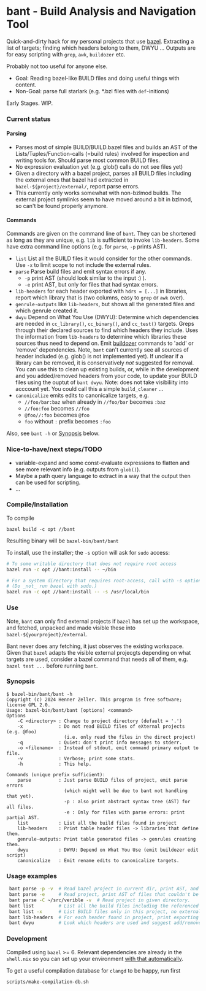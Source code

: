 bant - Build Analysis and Navigation Tool
=========================================

Quick-and-dirty hack for my personal projects that use [bazel]. Extracting a
list of targets; finding which headers belong to them, DWYU ...
Outputs are for easy scripting with `grep`, `awk`, `buildozer` etc.

Probably not too useful for anyone else.

 * Goal: Reading bazel-like BUILD files and doing useful things with content.
 * Non-Goal: parse full starlark (e.g. *.bzl files with `def`-initions)

Early Stages. WIP.

### Current status

#### Parsing
 * Parses most of simple BUILD/BUILD.bazel files and builds an AST of the
   Lists/Tuples/Function-calls (=build rules) involved for inspection and
   writing tools for. Should parse most common BUILD files.
 * No expression evaluation yet (e.g. glob() calls do not see files yet)
 * Given a directory with a bazel project, parses all BUILD files including
   the external ones that bazel had extracted in `bazel-${project}/external/`,
   report parse errors.
 * This currently only works somewhat with non-bzlmod builds. The external
   project symlinks seem to have moved around a bit in bzlmod, so can't be
   found properly anymore.

#### Commands
Commands are given on the command line of `bant`. They can be shortened as
long as they are unique, e.g. `lib` is sufficient to invoke `lib-headers`.
Some have extra command line options (e.g. for `parse`, `-p` prints AST).

 * `list` List all the BUILD files it would consider for the other commands.
    Use `-x` to limit scope to not include the external rules.
 * `parse` Parse build files and emit syntax errors if any.
    * `-p` print AST (should look similar to the input :) ).
    * `-e` print AST, but only for files that had syntax errors.
 * `lib-headers` for each header exported with `hdrs = [...]` in libraries,
    report which library that is (two columns, easy to `grep` or `awk` over).
 * `genrule-outputs` like `lib-headers`, but shows all the generated files
    and which genrule created it.
 * `dwyu` Depend on What You Use (DWYU): Determine which dependencies are
   needed in `cc_library()`, `cc_binary()`, and `cc_test()` targets.
   Greps through their declared sources to find which headers they include.
   Uses the information from `lib-headers` to determine which libraries
   these sources thus need to depend on.
   Emit [buildozer] commands to 'add' or 'remove' dependencies.
   Note, `bant` can't currently see all sources of header included
   (e.g. glob() is not implemented yet). If unclear if a library can be
   removed, it is conservatively _not_ suggested for removal.
   You can use this to clean up existing builds, or, while in the development
   and you added/removed headers from your code, to update your BUILD files
   using the ouptut of `bant dwyu`.
   Note: does not take visibiliity into acccount yet.
   You could call this a simple `build_cleaner` ...
 * `canonicalize` emits edits to canonicalize targets, e.g.
    * `//foo/bar:baz` when already in `//foo/bar` becomes `:baz`
    * `//foo:foo` becomes `//foo`
    * `@foo//:foo` becomes `@foo`
    * `foo` without `:` prefix becomes `:foo`

Also, see `bant -h` or [Synopsis](#synopsis) below.

### Nice-to-have/next steps/TODO

  * variable-expand and some const-evaluate expressions to flatten and
    see more relevant info (e.g. outputs from `glob()`).
  * Maybe a path query language to extract in a way that the output
    then can be used for scripting.
  * ...

### Compile/Installation

To compile

```
bazel build -c opt //bant
```
Resulting binary will be `bazel-bin/bant/bant`

To install, use the installer; the `-s` option will ask for `sudo` access:

```bash
# To some writable directory that does not require root access
bazel run -c opt //bant:install -- ~/bin

# For a system directory that requires root-access, call with -s option.
# (Do _not_ run bazel with sudo.)
bazel run -c opt //bant:install -- -s /usr/local/bin
```

### Use

Note, `bant` can only find external projects if `bazel` has set up the
workspace, and fetched, unpacked and made visible these into
`bazel-${yourproject}/external`.

Bant never does any fetching, it just observes the existing workspace. Given
that `bazel` adapts the visible external projecgts depending on what targets
are used, consider a bazel command that needs all of them, e.g.
`bazel test ...` before running `bant`.

### Synopsis

```
$ bazel-bin/bant/bant -h
Copyright (c) 2024 Henner Zeller. This program is free software; license GPL 2.0.
Usage: bazel-bin/bant/bant [options] <command>
Options
    -C <directory> : Change to project directory (default = '.')
    -x             : Do not read BUILD files of eXternal projects (e.g. @foo)
                     (i.e. only read the files in the direct project)
    -q             : Quiet: don't print info messages to stderr.
    -o <filename>  : Instead of stdout, emit command primary output to file.
    -v             : Verbose; print some stats.
    -h             : This help.

Commands (unique prefix sufficient):
    parse          : Just parse BUILD files of project, emit parse errors
                     (which might well be due to bant not handling that yet).
                     -p : also print abstract syntax tree (AST) for all files.
                     -e : Only for files with parse errors: print partial AST.
    list           : List all the build files found in project
    lib-headers    : Print table header files -> libraries that define them.
    genrule-outputs: Print table generated files -> genrules creating them.
    dwyu           : DWYU: Depend on What You Use (emit buildozer edit script)
    canonicalize   : Emit rename edits to canonicalize targets.
```

### Usage examples

```bash
 bant parse -p -v  # Read bazel project in current dir, print AST, and stats.
 bant parse -e     # Read project, print AST of files that couldn't be parsed.
 bant parse -C ~/src/verible -v  # Read project in given directory.
 bant list         # List all the build files including the referenced external
 bant list -x      # List BUILD files only in this project, no external.
 bant lib-headers  # For each header found in project, print exporting target.
 bant dwyu         # Look which headers are used and suggest add/remove deps
```

### Development

Compiled using `bazel` >= 6.
Relevant dependencies are already in the `shell.nix` so you can set up
your environment [with that automatically][nix-devel-env].

To get a useful compilation database for `clangd` to be happy, run first

```
scripts/make-compilation-db.sh
```

[bazel]: https://bazel.build/
[buildozer]: https://github.com/bazelbuild/buildtools/blob/master/buildozer/README.md
[nix-devel-env]: https://nixos.wiki/wiki/Development_environment_with_nix-shell
